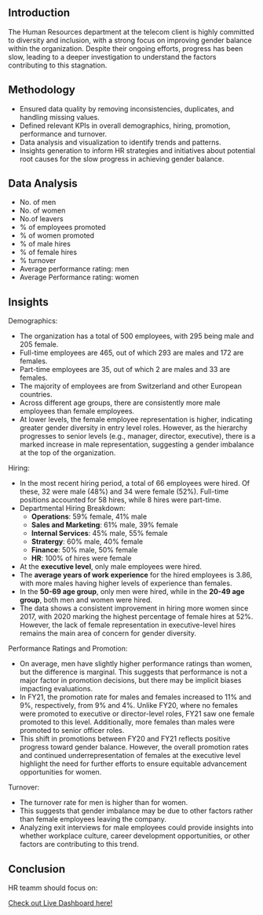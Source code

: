 ## Introduction
The Human Resources department at the telecom client is highly committed to diversity and inclusion, with a strong focus on improving gender balance within the organization. Despite their ongoing efforts, progress has been slow, leading to a deeper investigation to understand the factors contributing to this stagnation.

## Methodology

- Ensured data quality by removing inconsistencies, duplicates, and handling missing values.
- Defined relevant KPIs in overall demographics, hiring, promotion, performance and turnover.
- Data analysis and visualization to identify trends and patterns.
- Insights generation to inform HR strategies and initiatives about potential root causes for the slow progress in achieving gender balance.

## Data Analysis
- No. of men
- No. of women
- No.of leavers
- % of employees promoted
- % of women promoted
- % of male hires
- % of female hires
- % turnover
- Average performance rating: men
- Average Performance rating: women

## Insights
Demographics:
- The organization has a total of 500 employees, with 295 being male and 205 female.
- Full-time employees are 465, out of which 293 are males and 172 are females.
- Part-time employees are 35, out of which 2 are males and 33 are females.
- The majority of employees are from Switzerland and other European countries.
- Across different age groups, there are consistently more male employees than female employees.
- At lower levels, the female employee representation is higher, indicating greater gender diversity in entry level roles. However, as the hierarchy progresses to senior levels (e.g., manager, director, executive), there is a marked increase in male representation, suggesting a gender imbalance at the top of the organization.

Hiring:

- In the most recent hiring period, a total of 66 employees were hired. Of these, 32 were male (48%) and 34 were female (52%). Full-time positions accounted for 58 hires, while 8 hires were part-time. 
- Departmental Hiring Breakdown:
  - **Operations**: 59% female, 41% male
  - **Sales and Marketing**: 61% male, 39% female
  - **Internal Services**: 45% male, 55% female
  - **Stratergy**: 60% male, 40% female
  - **Finance**: 50% male, 50% female
  - **HR**: 100% of hires were female
- At the **executive level**, only male employees were hired.
- The **average years of work experience** for the hired employees is 3.86, with more males having higher levels of experience than females.
- In the **50-69 age group**, only men were hired, while in the **20-49 age group**, both men and women were hired.
- The data shows a consistent improvement in hiring more women since 2017, with 2020 marking the highest percentage of female hires at 52%. However, the lack of female representation in executive-level hires remains the main area of concern for gender diversity.

Performance Ratings and Promotion: 

- On average, men have slightly higher performance ratings than women, but the difference is marginal. This suggests that performance is not a major factor in promotion decisions, but there may be implicit biases impacting evaluations.
- In FY21, the promotion rate for males and females increased to 11% and 9%, respectively, from 9% and 4%. Unlike FY20, where no females were promoted to executive or director-level roles, FY21 saw one female promoted to this level. Additionally, more females than males were promoted to senior officer roles.
- This shift in promotions between FY20 and FY21 reflects positive progress toward gender balance. However, the overall promotion rates and continued underrepresentation of females at the executive level highlight the need for further efforts to ensure equitable advancement opportunities for women.

Turnover:

- The turnover rate for men is higher than for women.
- This suggests that gender imbalance may be due to other factors rather than female employees leaving the company.
- Analyzing exit interviews for male employees could provide insights into whether workplace culture, career development opportunities, or other factors are contributing to this trend.

## Conclusion

HR teamm should focus on:




[Check out Live Dashboard here!](https://app.powerbi.com/view?r=eyJrIjoiZWI1MzQyNGItNmM4Zi00YmE1LWFiMjAtODkzOTc4MWU4NzY4IiwidCI6Ijg2MzI4YTBhLWRhMGMtNGQzZS04OTE5LTc4OTcwMTZiMzNiMyJ9&pageName=11707f10eb807484d93e)
